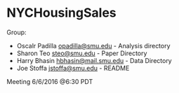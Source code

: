 # NYCHousingSales

Group:
* Oscalr Padilla opadilla@smu.edu - Analysis directory
* Sharon Teo steo@smu.edu - Paper Directory
* Harry Bhasin hbhasin@mail.smu.edu - Data Directory
* Joe Stoffa jstoffa@smu.edu - README

Meeting 6/6/2016 @6:30 PDT
